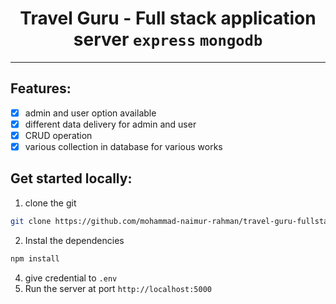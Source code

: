 <div align="center">
  
  # Travel Guru - Full stack application server `express` `mongodb`
</div>

---

## Features:
- [x] admin and user option available
- [x] different data delivery for admin and user
- [x] CRUD operation
- [x] various collection in database for various works

## Get started locally:
1. clone the git
```bash
git clone https://github.com/mohammad-naimur-rahman/travel-guru-fullstack-server.git
```
2. Instal the dependencies
```bash
npm install
```
4. give credential to `.env`
5. Run the server at port `http://localhost:5000`
